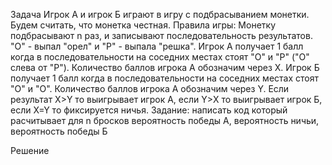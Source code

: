 ﻿Задача
Игрок А и игрок Б играют в игру с подбрасыванием монетки. Будем считать, что монетка честная.
Правила игры:
Монетку подбрасывают n раз, и записывают последовательность результатов. "О" - выпал "орел" и "Р" - выпала "решка".
Игрок А получает 1 балл когда в последовательности на соседних местах стоят "О" и "Р" ("О" слева от "Р"). Количество баллов игрока А обозначим через X.
Игрок Б получает 1 балл когда в последовательности на соседних местах стоят "О" и "О". Количество баллов игрока А обозначим через Y.
Если результат X>Y то выигрывает игрок А, если Y>X то выигрывает игрок Б, если X=Y то фиксируется ничья.
Задание: написать код который расчитывает для n бросков вероятность победы A, вероятность ничьи, вероятность победы Б

Решение